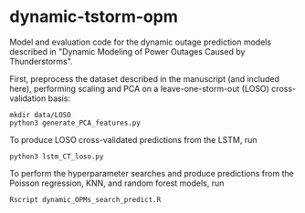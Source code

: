# dynamic-tstorm-opm
Model and evaluation code for the dynamic outage prediction models described in "Dynamic Modeling of Power Outages Caused by Thunderstorms".

First, preprocess the dataset described in the manuscript (and included here), performing scaling and PCA on a leave-one-storm-out (LOSO) cross-validation basis:
```{bash}
mkdir data/LOSO
python3 generate_PCA_features.py
```

To produce LOSO cross-validated predictions from the LSTM, run
```{bash}
python3 lstm_CT_loso.py
```

To perform the hyperparameter searches and produce predictions from the Poisson regression, KNN, and random forest models, run
```{bash}
Rscript dynamic_OPMs_search_predict.R
```
